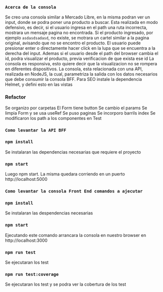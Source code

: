### `Acerca de la consola`
Se creo una consola similar a Mercado Libre, en la misma podran ver un input, donde se podra poner una producto a buscar.
Esta realizada en modo defensivo, es decir, si el usuario ingresa en el path una ruta incorrecta, mostrara un mensaje pagina no encontrada.
Si el producto ingresado, por ejemplo `asdasdsadasd`, no existe, se motrara un cartel similar a la pagina original, avisando que no se encontro el producto.
El usuario puede presionar enter o directamente hacer click en la lupa que se encuentra a la derecha del input.
Ademas si el usuario desde el path del browser cambia el id, podra visualizar el producto, previa verificacion de que exista ese id
La consola es responsiva, esto quiere decir que la visualizacion no se rompera en diferentes dispositivos.
La consola, esta relacionada con una API, realizada en NodeJS, la cual, parametriza la salida con los datos necesarios que debe consumir la consola BFF.
Para SEO instale la dependencia Helmet, y defini esto en las vistas

### Refactor
Se organizo por carpetas
El Form tiene button
Se cambio el params
Se limpia Form y se usa useRef
Se puso paginas
Se incorporo barrils index
Se modificaron los path a los componentes en Test

### `Como levantar la API BFF`
### `npm install`
Se instalaran las dependencias necesarias que requiere el proyecto
### `npm start`
Luego npm start. La misma quedara corriendo en un puerto http://localhost:5000

### `Como levantar la consola Front End comandos a ajecutar`
### `npm install`
Se instalaran las despendencias necesarias

### `npm start`
Ejecutando este comando arrancara la consola en nuestro browser en http://localhost:3000

### `npm run test`
Se ejecutaran los test

### `npm run test:coverage`
Se ejecutaran los test y se podra ver la cobertura de los test
